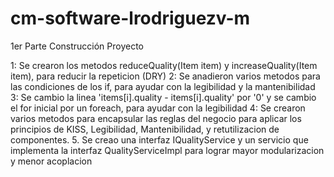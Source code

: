 # cm-software-lrodriguezv-m


1er Parte Construcción Proyecto

1: Se crearon los metodos reduceQuality(Item item) y increaseQuality(Item item), para reducir la repeticion (DRY)
2: Se anadieron varios metodos para las condiciones de los if, para ayudar con la legibilidad y la mantenibilidad
3: Se cambio la linea 'items[i].quality - items[i].quality' por '0' y se cambio el for inicial por un foreach, para 
ayudar con la legibilidad
4: Se crearon varios metodos para encapsular las reglas del negocio para aplicar los principios de KISS, Legibilidad, 
Mantenibilidad, y retutilizacion de componentes.
5. Se creao una interfaz IQualityService y un servicio que implementa la interfaz QualityServiceImpl para lograr mayor 
modularizacion y menor acoplacion